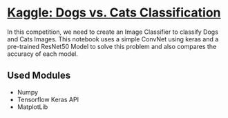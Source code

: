 # [Kaggle: Dogs vs. Cats Classification](https://www.kaggle.com/c/dogs-vs-cats)
In this competition, we need to create an Image Classifier to classify Dogs and Cats Images. This notebook uses a simple ConvNet using keras and a pre-trained ResNet50 Model to solve this problem and also compares the accuracy of each model.
## Used Modules
* Numpy
* Tensorflow Keras API
* MatplotLib
